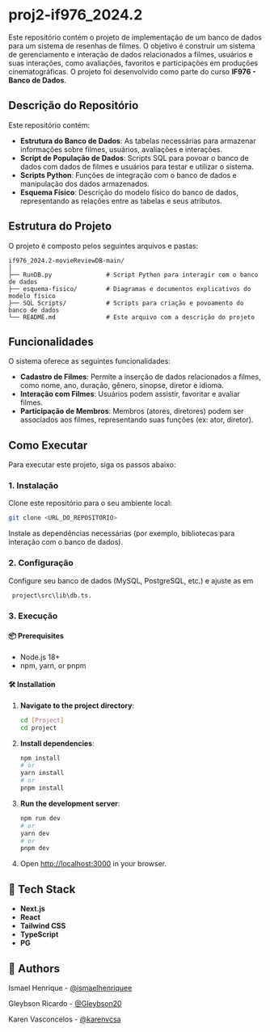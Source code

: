 # proj2-if976_2024.2

Este repositório contém o projeto de implementação de um banco de dados para um sistema de resenhas de filmes. O objetivo é construir um sistema de gerenciamento e interação de dados relacionados a filmes, usuários e suas interações, como avaliações, favoritos e participações em produções cinematográficas. O projeto foi desenvolvido como parte do curso **IF976 - Banco de Dados**.

## Descrição do Repositório

Este repositório contém:

- **Estrutura do Banco de Dados**: As tabelas necessárias para armazenar informações sobre filmes, usuários, avaliações e interações.
- **Script de População de Dados**: Scripts SQL para povoar o banco de dados com dados de filmes e usuários para testar e utilizar o sistema.
- **Scripts Python**: Funções de integração com o banco de dados e manipulação dos dados armazenados.
- **Esquema Físico**: Descrição do modelo físico do banco de dados, representando as relações entre as tabelas e seus atributos.

## Estrutura do Projeto

O projeto é composto pelos seguintes arquivos e pastas:

```
if976_2024.2-movieReviewDB-main/
│
├── RunDB.py               # Script Python para interagir com o banco de dados
├── esquema-fisico/        # Diagramas e documentos explicativos do modelo físico
├── SQL Scripts/           # Scripts para criação e povoamento do banco de dados
└── README.md              # Este arquivo com a descrição do projeto
```

## Funcionalidades

O sistema oferece as seguintes funcionalidades:

- **Cadastro de Filmes**: Permite a inserção de dados relacionados a filmes, como nome, ano, duração, gênero, sinopse, diretor e idioma.
- **Interação com Filmes**: Usuários podem assistir, favoritar e avaliar filmes.
- **Participação de Membros**: Membros (atores, diretores) podem ser associados aos filmes, representando suas funções (ex: ator, diretor).

## Como Executar

Para executar este projeto, siga os passos abaixo:

### 1. Instalação

Clone este repositório para o seu ambiente local:

```bash
git clone <URL_DO_REPOSITORIO>
```

Instale as dependências necessárias (por exemplo, bibliotecas para interação com o banco de dados).

### 2. Configuração

Configure seu banco de dados (MySQL, PostgreSQL, etc.) e ajuste as em

```bash
 project\src\lib\db.ts.
```

### 3. Execução

#### 📦 Prerequisites

- Node.js 18+
- npm, yarn, or pnpm

#### 🛠️ Installation

1. **Navigate to the project directory**:

   ```bash
   cd [Project]
   cd project
   ```

2. **Install dependencies**:

   ```bash
   npm install
   # or
   yarn install
   # or
   pnpm install
   ```

3. **Run the development server**:

   ```bash
   npm run dev
   # or
   yarn dev
   # or
   pnpm dev
   ```

4. Open [http://localhost:3000](http://localhost:3000) in your browser.

## 🔧 Tech Stack

- **Next.js**
- **React**
- **Tailwind CSS**
- **TypeScript**
- **PG**

## 👥 Authors

Ismael Henrique - [@ismaelhenriquee](https://github.com/ismaelhenriquee)

Gleybson Ricardo - [@Gleybson20
](https://github.com/Gleybson20)

Karen Vasconcelos - [@karenvcsa
](https://github.com/karenvcsa)
